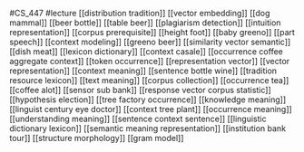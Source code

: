 #CS_447
#lecture
[[distribution tradition]]
[[vector embedding]]
[[dog mammal]]
[[beer bottle]]
[[table beer]]
[[plagiarism detection]]
[[intuition representation]]
[[corpus prerequisite]]
[[height foot]]
[[baby greeno]]
[[part speech]]
[[context modeling]]
[[greeno beer]]
[[similarity vector semantic]]
[[dish meat]]
[[lexicon dictionary]]
[[context casale]]
[[occurrence coffee aggregate context]]
[[token occurrence]]
[[representation vector]]
[[vector representation]]
[[context meaning]]
[[sentence bottle wine]]
[[tradition resource lexicon]]
[[text meaning]]
[[corpus collection]]
[[occurrence tea]]
[[coffee alot]]
[[sensor sub bank]]
[[response vector corpus statistic]]
[[hypothesis election]]
[[tree factory occurrence]]
[[knowledge meaning]]
[[linguist century eye doctor]]
[[context tree plant]]
[[occurrence meaning]]
[[understanding meaning]]
[[sentence context sentence]]
[[linguistic dictionary lexicon]]
[[semantic meaning representation]]
[[institution bank tour]]
[[structure morphology]]
[[gram model]]
